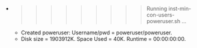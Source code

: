* >>>>>>>>> Running inst-min-con-users-poweruser.sh ...
  * Created poweruser: Username/pwd = poweruser/poweruser.
  * Disk size = 1903912K. Space Used = 40K. Runtime = 00:00:00:00.
